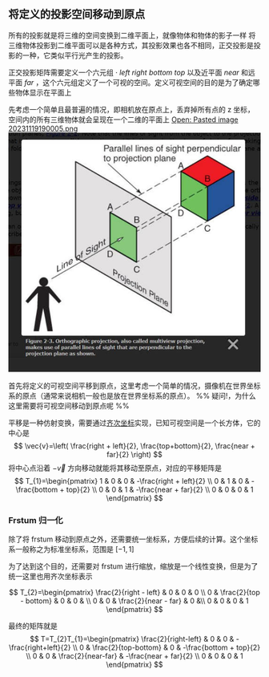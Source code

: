 ## 将定义的投影空间移动到原点

所有的投影就是将三维的空间变换到二维平面上，就像物体和物体的影子一样
将三维物体投影到二维平面可以是各种方式，其投影效果也各不相同，正交投影是投影的一种，它类似平行光产生的投影。

正交投影矩阵需要定义一个六元组 · $left$ $right$ $bottom$ $top$ 以及近平面 $near$ 和远平面 $far$ ，这个六元组定义了一个可视的空间。定义可视空间的目的是为了确定哪些物体显示在平面上

先考虑一个简单且最普遍的情况，即相机放在原点上，丢弃掉所有点的 z 坐标，空间内的所有三维物体就会呈现在一个二维的平面上
[Open: Pasted image 20231119190005.png](%E5%8F%AF%E8%A7%86%E5%8C%96/%E5%9B%BE%E5%BD%A2%E5%AD%A6/GAMES-101/assets/d956987455495a51ff249a0e4ea956d1_MD5.jpeg)
![](%E5%8F%AF%E8%A7%86%E5%8C%96/%E5%9B%BE%E5%BD%A2%E5%AD%A6/GAMES-101/assets/d956987455495a51ff249a0e4ea956d1_MD5.jpeg)


首先将定义的可视空间平移到原点，这里考虑一个简单的情况，摄像机在世界坐标系的原点（通常来说相机一般也是放在世界坐标系的原点）。
%% 疑问!，为什么这里需要将可视空间移动到原点呢 %%

平移是一种仿射变换，需要通过[齐次坐标]( https://www.wikiwand.com/zh/%E9%BD%90%E6%AC%A1%E5%9D%90%E6%A0%87 )实现，已知可视空间是一个长方体，它的中心是
$$
\vec{v}=\left( \frac{right + left}{2}, \frac{top+bottom}{2}, \frac{near + far}{2} \right)
$$
将中心点沿着 $-\vec{v}$ 方向移动就能将其移动至原点，对应的平移矩阵是
$$
T_{1}=\begin{pmatrix}
1 & 0 & 0 & -\frac{right + left}{2} \\  
0 & 1 & 0 & -\frac{bottom + top}{2} \\
0 & 0 & 1 & -\frac{near + far}{2} \\
0 & 0 & 0 & 1
\end{pmatrix}
$$

### Frstum 归一化
除了将 frstum 移动到原点之外，还需要统一坐标系，方便后续的计算。这个坐标系一般称之为标准坐标系，范围是 $[-1, 1]$

为了达到这个目的，还需要对 frstum 进行缩放，缩放是一个线性变换，但是为了统一这里也用齐次坐标表示

$$
T_{2}=\begin{pmatrix} 
\frac{2}{right - left} & 0 & 0 & 0  \\
0 & \frac{2}{top - bottom} & 0 & 0 &  \\
0 & 0 & \frac{2}{near - far}  & 0 &\\
0 & 0 & 0 & 1
\end{pmatrix}
$$


最终的矩阵就是
$$
T=T_{2}T_{1}=\begin{pmatrix}
\frac{2}{right-left} & 0 & 0 & -\frac{right+left}{2}  \\
0 & \frac{2}{top-bottom} & 0 & -\frac{bottom + top}{2} \\
0 & 0 & \frac{2}{near-far} & -\frac{near + far}{2} \\
0 & 0 & 0 & 1
\end{pmatrix}
$$




